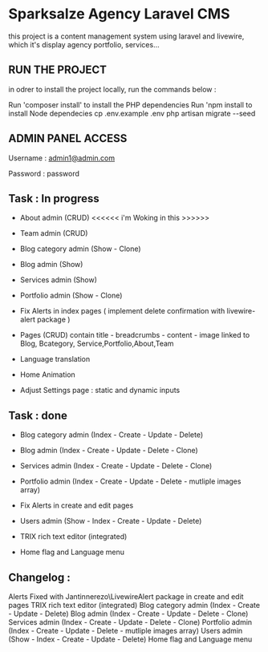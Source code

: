 # Sparksalze Agency Laravel CMS

this project is a content management system using laravel and livewire, which it's display agency portfolio, services...


## RUN THE PROJECT

in odrer to install the project locally, run the commands below :

Run 'composer install' to install the PHP dependencies
Run 'npm install to install Node dependecies
cp .env.example .env
php artisan migrate --seed


## ADMIN PANEL ACCESS

Username : admin1@admin.com

Password : password


## Task : In progress

- About admin (CRUD) <<<<<<  i'm Woking in this  >>>>>> 

- Team admin (CRUD) 

- Blog category admin (Show - Clone)

- Blog admin (Show) 

- Services admin (Show)

- Portfolio admin (Show - Clone) 

- Fix Alerts in index pages ( implement delete confirmation with livewire-alert package )

- Pages (CRUD) contain title - breadcrumbs - content - image linked to Blog, Bcategory, Service,Portfolio,About,Team 

- Language translation 

- Home Animation

- Adjust Settings page : static and dynamic inputs

## Task : done 

- Blog category admin (Index - Create - Update - Delete) 

- Blog admin (Index - Create - Update - Delete - Clone) 

- Services admin (Index - Create - Update - Delete - Clone) 

- Portfolio admin (Index - Create - Update - Delete - mutliple images array) 

- Fix Alerts in create and edit pages 

- Users admin (Show -   Index - Create - Update - Delete) 

- TRIX rich text editor (integrated)

- Home flag and Language menu 

## Changelog :

Alerts Fixed with Jantinnerezo\LivewireAlert package in create and edit pages 
TRIX rich text editor (integrated)
Blog category admin (Index - Create - Update - Delete) 
Blog admin (Index - Create - Update - Delete - Clone) 
Services admin (Index - Create - Update - Delete - Clone) 
Portfolio admin (Index - Create - Update - Delete - mutliple images array) 
Users admin (Show -   Index - Create - Update - Delete) 
Home flag and Language menu 